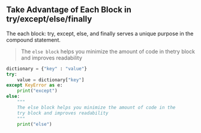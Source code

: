 ## Take Advantage of Each Block in try/except/else/finally

The each block: try, except, else, and finally serves a unique purpose in the compound statement.
> The `else block` helps you minimize the amount of code in thetry block and improves readability

```python
dictionary = {"key" : "value"}
try:
    value = dictionary["key"]
except KeyError as e:
    print("except")
else:
    """
    The else block helps you minimize the amount of code in the
    try block and improves readability
    """
    print("else")
```
